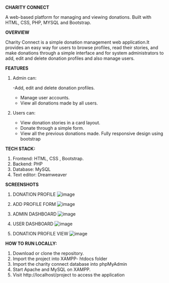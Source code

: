 **CHARITY CONNECT**

A web-based platform for managing and viewing donations. Built with HTML, CSS, PHP, MYSQL and Bootstrap.

**OVERVIEW**

Charity Connect is a simple donation management web application.It provides an easy way for users to browse profiles, read their stories, 
and make donations through a simple interface and for system administrators to add, edit and delete donation profiles and also manage users.

**FEATURES**
1. Admin can:
   
   -Add, edit and delete donation profiles.
   - Manage user accounts.
   - View all donations made by all users.
   
3. Users can:
   
   - View donation stories in a card layout.
   - Donate through a simple form.
   - View all the previous donations made.
Fully responsive design using bootstrap

**TECH STACK:**

1. Frontend: HTML, CSS , Bootstrap.
2. Backend: PHP
3. Database: MySQL
4. Text editor: Dreamweaver

**SCREENSHOTS**

1. DONATION PROFILE
![image](https://github.com/user-attachments/assets/ca02101d-be1c-44db-8fff-cb5a61e17c38)

2. ADD PROFILE FORM
![image](https://github.com/user-attachments/assets/906e9b8b-8498-4143-b935-f564065721a6)

3. ADMIN DASHBOARD
![image](https://github.com/user-attachments/assets/20a5bd2c-3d16-4f49-9672-f5485386f516)

4. USER DASHBOARD
![image](https://github.com/user-attachments/assets/ab7e5cda-a33b-4e8d-90b5-94dbcf095b19)

5. DONATION PROFILE VIEW
![image](https://github.com/user-attachments/assets/f3a0b077-a339-4943-9ed4-2f4585669c17)

**HOW TO RUN LOCALLY:**
1. Download or clone the repository.
2. Import the project into XAMPP- htdocs folder
3. Import the charity connect database into phpMyAdmin
4. Start Apache and MySQL on XAMPP.
5. Visit http://localhost/project to access the application
